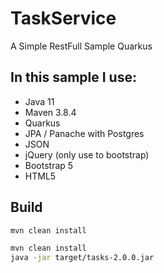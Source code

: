 # TaskService
A Simple RestFull Sample Quarkus

## In this sample I use:

* Java 11
* Maven 3.8.4
* Quarkus
* JPA / Panache with Postgres
* JSON
* jQuery (only use to bootstrap)
* Bootstrap 5
* HTML5

## Build

```bash
mvn clean install
```

```bash
mvn clean install
java -jar target/tasks-2.0.0.jar
```